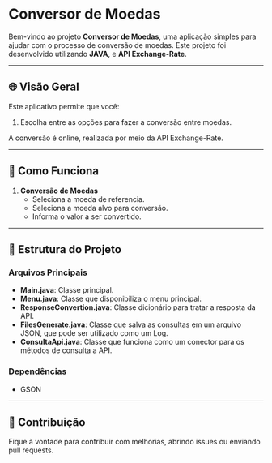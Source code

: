 # Conversor de Moedas

Bem-vindo ao projeto **Conversor de Moedas**, uma aplicação simples para ajudar com o processo de conversão de moedas. Este projeto foi desenvolvido utilizando **JAVA**, e **API Exchange-Rate**.

---

## 🌐 Visão Geral

Este aplicativo permite que você:

1. Escolha entre as opções para fazer a conversão entre moedas.
   
A conversão é online, realizada por meio da API Exchange-Rate.

---

## 📝 Como Funciona

1. **Conversão de Moedas**
   - Seleciona a moeda de referencia.
   - Seleciona a moeda alvo para conversão.
   - Informa o valor a ser convertido.

---

## 📖 Estrutura do Projeto

### Arquivos Principais

- **Main.java**: Classe principal.
- **Menu.java**: Classe que disponibiliza o menu principal.
- **ResponseConvertion.java**: Classe dicionário para tratar a resposta da API.
- **FilesGenerate.java**: Classe que salva as consultas em um arquivo JSON, que pode ser utilizado como um Log.
- **ConsultaApi.java**: Classe que funciona como um conector para os métodos de consulta a API.

### Dependências

- GSON  

---

## 💌 Contribuição

Fique à vontade para contribuir com melhorias, abrindo issues ou enviando pull requests.
